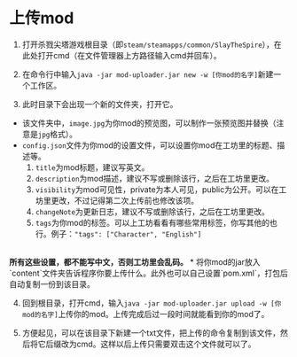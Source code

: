 # 上传mod

1. 打开杀戮尖塔游戏根目录（即`steam/steamapps/common/SlayTheSpire`），在此处打开cmd（在文件管理器上方路径输入cmd并回车）。

2. 在命令行中输入`java -jar mod-uploader.jar new -w [你mod的名字]`新建一个工作区。

3. 此时目录下会出现一个新的文件夹，打开它。
* 该文件夹中，`image.jpg`为你mod的预览图，可以制作一张预览图并替换（注意是`jpg`格式）。
* `config.json`文件为你mod的设置文件，可以设置你mod在工坊里的标题、描述等。</br>
    1. `title`为mod标题，建议写英文。
    2. `description`为mod描述，建议不写或删除该行，之后在工坊里更改。
    3. `visibility`为mod可见性，private为本人可见，public为公开。可以在工坊里更改，不过记得第二次上传前也修改该项。
    4. `changeNote`为更新日志，建议不写或删除该行，之后在工坊里更改。
    5. `tags`为你mod的标签。可以上工坊看看有哪些常用标签，你写其他的也行。例子：`"tags": ["Character", "English"]`
</br>
<b>所有这些设置，都不能写中文，否则工坊里会乱码。</b>
* 将你mod的jar放入`content`文件夹告诉程序你要上传什么。此外也可以自己设置`pom.xml`，打包后自动复制一份到该目录。

4. 回到根目录，打开cmd，输入`java -jar mod-uploader.jar upload -w [你mod的名字]`上传你的mod。上传完成后过一段时间就能看到你的mod了。

5. 方便起见，可以在该目录下新建一个txt文件，把上传的命令复制到该文件，然后将它后缀改为cmd。这样以后上传只需要双击这个文件就可以了。